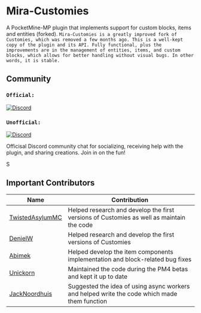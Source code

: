 # Mira-Customies

A PocketMine-MP plugin that implements support for custom blocks, items and entities (forked). 
`Mira-Customies is a greatly improved fork of Customies, which was removed a few months ago. This is a well-kept copy of the plugin and its API. Fully functional, plus the improvements are in the management of entities, items, and custom blocks, which allows for better handling without visual bugs. In other words, it is stable.`

## Community

### `Official:`
<a href="https://discord.gg/Tm6wGxWqgh"><img src="https://img.shields.io/discord/989466131305754625?label=discord&color=7289DA&logo=discord" alt="Discord" /></a>
### `Unofficial:`
<a href="https://discord.gg/scon"><img src="https://img.shields.io/discord/989466131305754625?label=discord&color=7289DA&logo=discord" alt="Discord" /></a>

Officisal Discord community chat for socializing, receiving help with the plugin, and sharing creations. Join in on the
fun!

S

## Important Contributors

| Name                                                  | Contribution                                                                                 |
|-------------------------------------------------------|----------------------------------------------------------------------------------------------|
| [TwistedAsylumMC](https://github.com/TwistedAsylumMC) | Helped research and develop the first versions of Customies as well as maintain the code     |
| [DenielW](https://github.com/DenielWorld)             | Helped research and develop the first versions of Customies                                  |
| [Abimek](https://github.com/abimek)                   | Helped develop the item components implementation and block-related bug fixes                |
| [Unickorn](https://github.com/Unickorn)               | Maintained the code during the PM4 betas and kept it up to date                              |
| [JackNoordhuis](https://github.com/JackNoordhuis)     | Suggested the idea of using async workers and helped write the code which made them function |